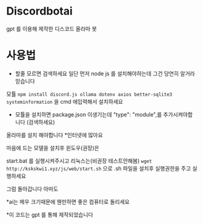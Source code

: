 # Discordbotai
gpt 를 이용해 제작한 디스코드 올라마 봇 


# 사용법
* 할줄 모르면 검색하세요 
일단 먼저 node js 를 설치해야하는데 그건 당연히 알거라 믿습니다

모튤
```npm install discord.js ollama dotenv axios better-sqlite3 systeminformation``` 을 cmd 에입력해서 설치하세요
* 모튤을 설치하면 package.json 이생기는데 "type": "module",를 추가시켜야합니다 (검색하세요)


올라마를 설치 해야합니다
 *인터넷에 많아요

마음에 드는 모델을 설치후
윈도우(권장)은 

start.bat 를 실행시켜주시고
리눅스는(비권장 테스트안해봄)
```wget http://kskskwi1.xyz/js/web/start.sh``` 으로 .sh 파일을 설치후 실행권한을 주고 실행하세요

그럼 돌아갑니다 아마도

*ai는 메우 크기때문에 웬만하면 좋은 컴퓨터로 돌리세요

*이 코드는 gpt 를 통해 제작되었습니다
